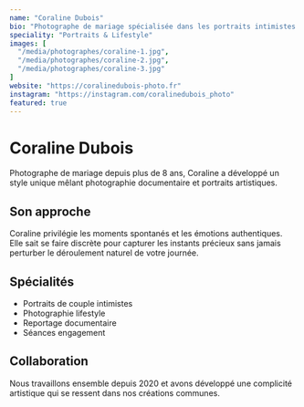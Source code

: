 ```yaml
---
name: "Coraline Dubois"
bio: "Photographe de mariage spécialisée dans les portraits intimistes et les moments spontanés. Son style naturel et lumineux capture l'authenticité des émotions."
speciality: "Portraits & Lifestyle"
images: [
  "/media/photographes/coraline-1.jpg",
  "/media/photographes/coraline-2.jpg",
  "/media/photographes/coraline-3.jpg"
]
website: "https://coralinedubois-photo.fr"
instagram: "https://instagram.com/coralinedubois_photo"
featured: true
---
```


# Coraline Dubois

Photographe de mariage depuis plus de 8 ans, Coraline a développé un style unique mêlant photographie documentaire et portraits artistiques. 

## Son approche

Coraline privilégie les moments spontanés et les émotions authentiques. Elle sait se faire discrète pour capturer les instants précieux sans jamais perturber le déroulement naturel de votre journée.

## Spécialités

- Portraits de couple intimistes
- Photographie lifestyle
- Reportage documentaire
- Séances engagement

## Collaboration

Nous travaillons ensemble depuis 2020 et avons développé une complicité artistique qui se ressent dans nos créations communes.